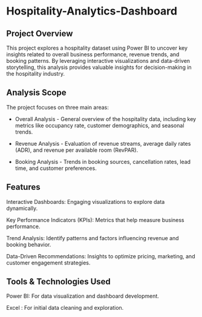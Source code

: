 # Hospitality-Analytics-Dashboard

## Project Overview

This project explores a hospitality dataset using Power BI to uncover key insights related to overall business performance, revenue trends, and booking patterns. By leveraging interactive visualizations and data-driven storytelling, this analysis provides valuable insights for decision-making in the hospitality industry.

## Analysis Scope

The project focuses on three main areas:

- Overall Analysis - General overview of the hospitality data, including key metrics like occupancy rate, customer demographics, and seasonal trends.

- Revenue Analysis - Evaluation of revenue streams, average daily rates (ADR), and revenue per available room (RevPAR).

- Booking Analysis - Trends in booking sources, cancellation rates, lead time, and customer preferences.

## Features

Interactive Dashboards: Engaging visualizations to explore data dynamically.

Key Performance Indicators (KPIs): Metrics that help measure business performance.

Trend Analysis: Identify patterns and factors influencing revenue and booking behavior.

Data-Driven Recommendations: Insights to optimize pricing, marketing, and customer engagement strategies.

## Tools & Technologies Used

Power BI: For data visualization and dashboard development.

Excel : For initial data cleaning and exploration.
